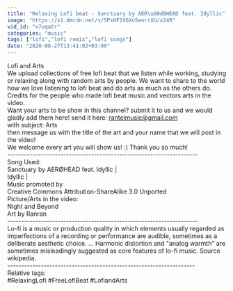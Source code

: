 ```yaml
---
title: "Relaxing Lofi beat - Sanctuary by AER\u00d8HEAD feat. Idyllic"
image: "https://s1.dmcdn.net/v/SPxHF1VGXnSeorrXU/x240"
vid_id: "x7vqatr"
categories: "music"
tags: ["lofi","lofi remix","lofi songs"]
date: "2020-08-27T13:41:02+03:00"
---
```

Lofi and Arts   <br>We upload collections of free lofi beat that we listen while working, studying or relaxing along with random arts by people. We want to share to the world how we love listening to lofi beat and do arts as much as the others do. Credits for the people who made lofi beat music and vectors arts in the video.  <br>Want your arts to be show in this channel? submit it to us and we would gladly add them here! send it here: rantelmusic@gmail.com   <br>with subject: Arts  <br>then message us with the title of the art and your name that we will post in the video!  <br>We welcome every art you will show us! :) Thank you so much!  <br>--------------------------------------------------------------------  <br>Song Used:  <br>Sanctuary by AERØHEAD feat. Idyllic |   <br>Idyllic |   <br>Music promoted by   <br>Creative Commons Attribution-ShareAlike 3.0 Unported  <br>Picture/Arts in the video:  <br>Night and Beyond   <br>Art by Ranran  <br>--------------------------------------------------------------------  <br>Lo-fi is a music or production quality in which elements usually regarded as imperfections of a recording or performance are audible, sometimes as a deliberate aesthetic choice. ... Harmonic distortion and &quot;analog warmth&quot; are sometimes misleadingly suggested as core features of lo-fi music. Source wikipedia.  <br>-------------------------------------------------------------------  <br>Relative tags:  <br>#RelaxingLofi #FreeLofiBeat #LofiandArts
